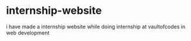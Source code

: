 # internship-website
i have made a internship website while doing internship at vaultofcodes in web development
